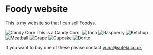 # Foody website

This is my website so that I can sell Foodys.

![Candy Corn](/yuna-homepage/Candy%20Corn.jpg)
This is a Candy Corn.
![Taco](/yuna-homepage/Taco.jpg)
![Raspberry](/yuna-homepage/Raspberry.jpg)
![Ketchup](/yuna-homepage/Ketchup.jpg)
![Meatball](/yuna-homepage/Meatball.jpg)
![Grape](/yuna-homepage/Grape.jpg)
![Cupcake](/yuna-homepage/Cupcake.jpg)
![Dorito](/yuna-homepage/Dorito.jpg)

If you want to buy one of these please contact yuna@suteki.co.uk



















